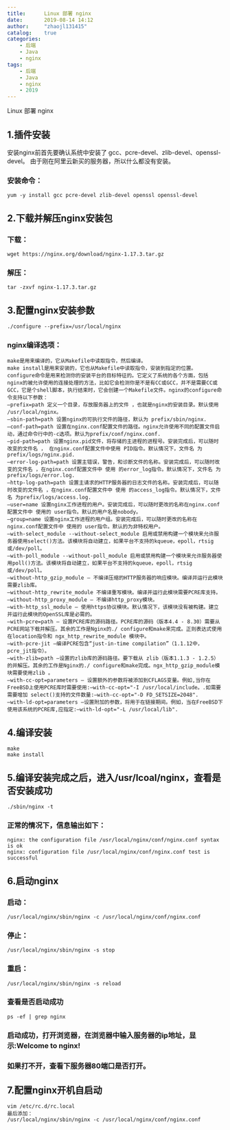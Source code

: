 ```yaml
---
title:      Linux 部署 nginx
date:       2019-08-14 14:12
author:     "zhaojl131415"
catalog:    true
categories: 
    - 后端
    - Java
    - nginx
tags:
    - 后端
    - Java
    - nginx
    - 2019
---
```

 
Linux 部署 nginx
## 1.插件安装
安装nginx前首先要确认系统中安装了 gcc、pcre-devel、zlib-devel、openssl-devel。
由于刚在阿里云新买的服务器，所以什么都没有安装。
### 安装命令：
```
yum -y install gcc pcre-devel zlib-devel openssl openssl-devel
```
## 2.下载并解压nginx安装包
### 下载：
```
wget https://nginx.org/download/nginx-1.17.3.tar.gz
```
### 解压：
```
tar -zxvf nginx-1.17.3.tar.gz
```
## 3.配置nginx安装参数
```
./configure --prefix=/usr/local/nginx
```
### nginx编译选项：
```
make是用来编译的，它从Makefile中读取指令，然后编译。
make install是用来安装的，它也从Makefile中读取指令，安装到指定的位置。
configure命令是用来检测你的安装平台的目标特征的。它定义了系统的各个方面，包括nginx的被允许使用的连接处理的方法，比如它会检测你是不是有CC或GCC，并不是需要CC或GCC，它是个shell脚本，执行结束时，它会创建一个Makefile文件。nginx的configure命令支持以下参数：
–prefix=path 定义一个目录，存放服务器上的文件 ，也就是nginx的安装目录。默认使用 /usr/local/nginx。
–sbin-path=path 设置nginx的可执行文件的路径，默认为 prefix/sbin/nginx.
–conf-path=path 设置在nginx.conf配置文件的路径。nginx允许使用不同的配置文件启动，通过命令行中的-c选项。默认为prefix/conf/nginx.conf.
–pid-path=path 设置nginx.pid文件，将存储的主进程的进程号。安装完成后，可以随时改变的文件名 ， 在nginx.conf配置文件中使用 PID指令。默认情况下，文件名 为prefix/logs/nginx.pid.
–error-log-path=path 设置主错误，警告，和诊断文件的名称。安装完成后，可以随时改变的文件名 ，在nginx.conf配置文件中 使用 的error_log指令。默认情况下，文件名 为prefix/logs/error.log.
–http-log-path=path 设置主请求的HTTP服务器的日志文件的名称。安装完成后，可以随时改变的文件名 ，在nginx.conf配置文件中 使用 的access_log指令。默认情况下，文件名 为prefix/logs/access.log.
–user=name 设置nginx工作进程的用户。安装完成后，可以随时更改的名称在nginx.conf配置文件中 使用的 user指令。默认的用户名是nobody。
–group=name 设置nginx工作进程的用户组。安装完成后，可以随时更改的名称在nginx.conf配置文件中 使用的 user指令。默认的为非特权用户。
–with-select_module --without-select_module 启用或禁用构建一个模块来允许服务器使用select()方法。该模块将自动建立，如果平台不支持的kqueue，epoll，rtsig或/dev/poll。
–with-poll_module --without-poll_module 启用或禁用构建一个模块来允许服务器使用poll()方法。该模块将自动建立，如果平台不支持的kqueue，epoll，rtsig或/dev/poll。
–without-http_gzip_module — 不编译压缩的HTTP服务器的响应模块。编译并运行此模块需要zlib库。
–without-http_rewrite_module 不编译重写模块。编译并运行此模块需要PCRE库支持。
–without-http_proxy_module — 不编译http_proxy模块。
–with-http_ssl_module — 使用https协议模块。默认情况下，该模块没有被构建。建立并运行此模块的OpenSSL库是必需的。
–with-pcre=path — 设置PCRE库的源码路径。PCRE库的源码（版本4.4 - 8.30）需要从PCRE网站下载并解压。其余的工作是Nginx的./ configure和make来完成。正则表达式使用在location指令和 ngx_http_rewrite_module 模块中。
–with-pcre-jit —编译PCRE包含“just-in-time compilation”（1.1.12中， pcre_jit指令）。
–with-zlib=path —设置的zlib库的源码路径。要下载从 zlib（版本1.1.3 - 1.2.5）的并解压。其余的工作是Nginx的./ configure和make完成。ngx_http_gzip_module模块需要使用zlib 。
–with-cc-opt=parameters — 设置额外的参数将被添加到CFLAGS变量。例如,当你在FreeBSD上使用PCRE库时需要使用:–with-cc-opt="-I /usr/local/include。.如需要需要增加 select()支持的文件数量:–with-cc-opt="-D FD_SETSIZE=2048".
–with-ld-opt=parameters —设置附加的参数，将用于在链接期间。例如，当在FreeBSD下使用该系统的PCRE库,应指定:–with-ld-opt="-L /usr/local/lib".
```
## 4.编译安装
```
make
make install
```
## 5.编译安装完成之后，进入/usr/lcoal/nginx，查看是否安装成功
```
./sbin/nginx -t
```
### 正常的情况下，信息输出如下：
```
nginx: the configuration file /usr/local/nginx/conf/nginx.conf syntax is ok
nginx: configuration file /usr/local/nginx/conf/nginx.conf test is successful
```
## 6.启动nginx
### 启动：
```
/usr/local/nginx/sbin/nginx -c /usr/local/nginx/conf/nginx.conf
```
### 停止：
```
/usr/local/nginx/sbin/nginx -s stop
```
### 重启：
```
/usr/local/nginx/sbin/nginx -s reload
```
### 查看是否启动成功
```
ps -ef | grep nginx
```
### 启动成功，打开浏览器，在浏览器中输入服务器的ip地址，显示:Welcome to nginx!
### 如果打不开，查看下服务器80端口是否打开。
## 7.配置nginx开机自启动
```
vim /etc/rc.d/rc.local
最后添加：
/usr/local/nginx/sbin/nginx -c /usr/local/nginx/conf/nginx.conf
```
